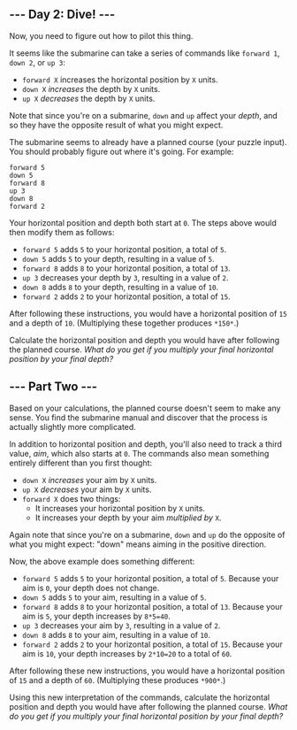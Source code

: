 --- Day 2: Dive! ---
--------------------

Now, you need to figure out how to pilot this thing.


It seems like the submarine can take a series of commands like `forward 1`, `down 2`, or `up 3`:


* `forward X` increases the horizontal position by `X` units.
* `down X` *increases* the depth by `X` units.
* `up X` *decreases* the depth by `X` units.


Note that since you're on a submarine, `down` and `up` affect your *depth*, and so they have the opposite result of what you might expect.


The submarine seems to already have a planned course (your puzzle input). You should probably figure out where it's going. For example:



```
forward 5
down 5
forward 8
up 3
down 8
forward 2

```

Your horizontal position and depth both start at `0`. The steps above would then modify them as follows:


* `forward 5` adds `5` to your horizontal position, a total of `5`.
* `down 5` adds `5` to your depth, resulting in a value of `5`.
* `forward 8` adds `8` to your horizontal position, a total of `13`.
* `up 3` decreases your depth by `3`, resulting in a value of `2`.
* `down 8` adds `8` to your depth, resulting in a value of `10`.
* `forward 2` adds `2` to your horizontal position, a total of `15`.


After following these instructions, you would have a horizontal position of `15` and a depth of `10`. (Multiplying these together produces `*150*`.)


Calculate the horizontal position and depth you would have after following the planned course. *What do you get if you multiply your final horizontal position by your final depth?*


--- Part Two ---
----------------

Based on your calculations, the planned course doesn't seem to make any sense. You find the submarine manual and discover that the process is actually slightly more complicated.


In addition to horizontal position and depth, you'll also need to track a third value, *aim*, which also starts at `0`. The commands also mean something entirely different than you first thought:


* `down X` *increases* your aim by `X` units.
* `up X` *decreases* your aim by `X` units.
* `forward X` does two things:
	+ It increases your horizontal position by `X` units.
	+ It increases your depth by your aim *multiplied by* `X`.


Again note that since you're on a submarine, `down` and `up` do the opposite of what you might expect: "down" means aiming in the positive direction.


Now, the above example does something different:


* `forward 5` adds `5` to your horizontal position, a total of `5`. Because your aim is `0`, your depth does not change.
* `down 5` adds `5` to your aim, resulting in a value of `5`.
* `forward 8` adds `8` to your horizontal position, a total of `13`. Because your aim is `5`, your depth increases by `8*5=40`.
* `up 3` decreases your aim by `3`, resulting in a value of `2`.
* `down 8` adds `8` to your aim, resulting in a value of `10`.
* `forward 2` adds `2` to your horizontal position, a total of `15`. Because your aim is `10`, your depth increases by `2*10=20` to a total of `60`.


After following these new instructions, you would have a horizontal position of `15` and a depth of `60`. (Multiplying these produces `*900*`.)


Using this new interpretation of the commands, calculate the horizontal position and depth you would have after following the planned course. *What do you get if you multiply your final horizontal position by your final depth?*


